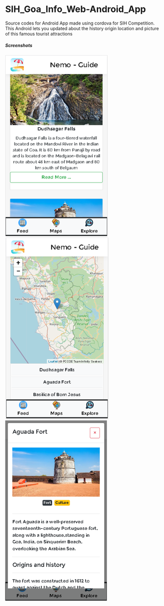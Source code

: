 # SIH_Goa_Info_Web-Android_App
Source codes for Android App made using cordova for SIH Competition. This Android lets you updated about the history origin location and picture of this famous tourist attractions

##### Screenshots
![](https://github.com/Mayank-MP05/SIH_Goa_Info_Web-Android_App/blob/master/screenshots/feed.PNG?raw=true)
![](https://github.com/Mayank-MP05/SIH_Goa_Info_Web-Android_App/blob/master/screenshots/maps.PNG?raw=true)
![](https://github.com/Mayank-MP05/SIH_Goa_Info_Web-Android_App/blob/master/screenshots/modal-open.PNG?raw=true)
